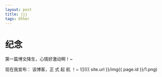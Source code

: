 ```yaml
---
layout: post
title: jjj
tags: Other
---
```

# 纪念
第一篇博文降生，心情好激动啊！~

现在我宣布：
该博客，正 式 起 航 ！~
![]({{ site.url }}/img{{ page.id }}/1.png)